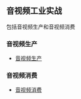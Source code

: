 ## 音视频工业实战

包括音视频生产和音视频消费

### 音视频生产

- [音视频生产](./produce/readme.md)

### 音视频消费

- [音视频消费](./consume/readme.md)